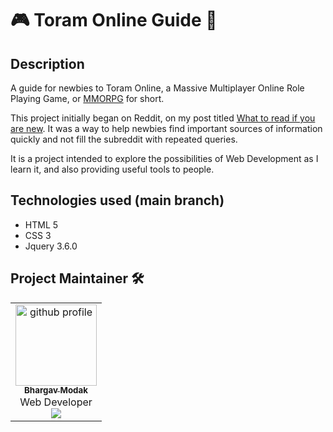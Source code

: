 # 🎮 Toram Online Guide 📖

## Description

A guide for newbies to Toram Online, a Massive Multiplayer Online Role Playing Game, or [MMORPG](https://en.wikipedia.org/wiki/Massively_multiplayer_online_role-playing_game) for short. 

This project initially began on Reddit, on my post titled [What to read if you are new](https://www.reddit.com/r/ToramOnline/comments/kir06y/what_to_read_if_you_are_new/). It was a way to help newbies find important sources of information quickly and not fill the subreddit with repeated queries.

It is a project intended to explore the possibilities of Web Development as I learn it, and also providing useful tools to people.

## Technologies used (main branch)

- HTML 5
- CSS 3
- Jquery 3.6.0

## Project Maintainer 🛠

<div align="center">
<table>
    <tbody>
        <td align="center"><a href="https://github.com/vishal-codes"><img alt="github profile" src="https://avatars.githubusercontent.com/u/82528318?v=4" width="130px;"><br><sub><b> Bhargav Modak </b></sub></a><br><a title="Code"> Web Developer </a><br><a href="https://twitter.com/thebrahmnicboy" target="_blank"><img src="https://img.shields.io/badge/twitter-%2300acee.svg?&style=for-the-badge&logo=twitter&logoColor=white&alt=twitter" /></a></td>  
    </tbody>
</table>
</div>

<br>
